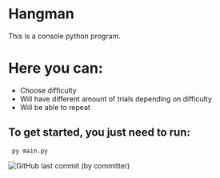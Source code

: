 # Hangman 



This is a console python program.

# Here you can:
<!-- UL -->
* Choose difficulty
* Will have different amount of trials depending on difficulty
* Will be able to repeat
 
## To get started, you just need to run:

     py main.py
![GitHub last commit (by committer)](https://img.shields.io/github/last-commit/artas100/hangman)
